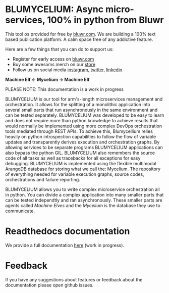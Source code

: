 BLUMYCELIUM: Async micro-services, 100% in python from Bluwr
============================================================

This tool os provided for free by [bluwr.com](https://bluwr.com). We are building a 100% text based publication platform. A calm space free of any addictive feature.

Here are a few things that you can do to support us:
 - Register for early access on [bluwr.com](https://bluwr.com)
 - Buy some awesoms merch on our [store](https://store.bluwr.com)
 - Follow us on social media [instagram](https://www.instagram.com/bluwr_official/), [twitter](https://twitter.com/bluwr_official), [linkedin](https://www.linkedin.com/company/bluwr)
 

**Machine Elf <- Mycelium -> Machine Elf**

PLEASE NOTE: This documentation is a work in progress

BLUMYCELIUM is our tool for arm's-length microservices management and orchestration. It allows for the splitting of a monolithic application into several small parts that run asynchronously in the same environment and can be tested separately. BLUMYCELIUM was developed to be easy to learn and does not require more than python knowledge to achieve results that would normally be implemented using more complex DevOps orchestration tools mediated through REST APIs. To achieve this, Blumycellium relies heavily on python introspection capabilities to follow the flow of variable updates and transparently derives execution and orchestration graphs. By allowing services to be separate programs BLUMYCELIUM applications can also bypass the python GIL. BLUMYCELIUM also remembers the source code of all tasks as well as tracebacks for all exceptions for easy debugging. BLUMYCELIUM is implemented using the flexible multimodal ArangoDB database for storing what we call the: Mycelium. The repository of everything needed for variable execution graphs, source codes, orchestrations and failure reporting.

BLUMYCELIUM allows you to write complex microservice orchestration all in python. You can divide a complex application into many smaller parts that can be tested independtly and ran asynchronously. These smaller parts are agents called *Machine Elves* and the *Mycelium* is the database they use to communicate.


 
Readthedocs documentation
=========================

We provide a full documentation [here](https://blumycelium.readthedocs.io/en/latest/index.html) (work in progress).


Feedback
========

If you have any suggestions about features or feedback about the documentation please open github issues.